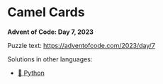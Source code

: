 # Camel Cards

**Advent of Code: Day 7, 2023**

Puzzle text: https://adventofcode.com/2023/day/7

Solutions in other languages:

- [🐍 Python](../../../../python/2023/07_camel_cards)
